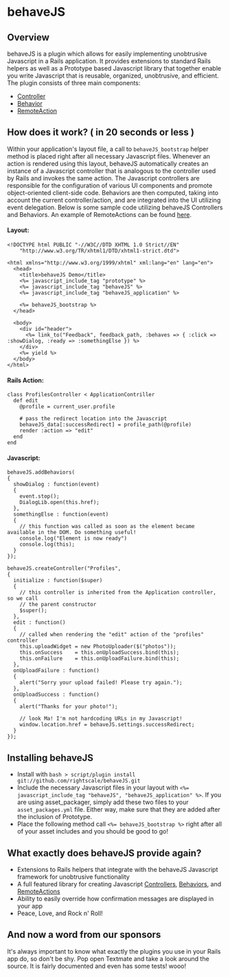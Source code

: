 behaveJS
========

Overview
--------

  behaveJS is a plugin which allows for easily implementing unobtrusive Javascript in a Rails application.
  It provides extensions to standard Rails helpers as well as a Prototype based Javascript library that together
  enable you write Javascript that is reusable, organized, unobtrusive, and efficient. 
  The plugin consists of three main components:

* [Controller](http://wiki.github.com/rightscale/behaveJS/controllers "Controller")
* [Behavior](http://wiki.github.com/rightscale/behaveJS/behaviors "Behavior")
* [RemoteAction](http://wiki.github.com/rightscale/behaveJS/remoteactions "RemoteAction")
  
How does it work? ( in 20 seconds or less )
-------------------------------------------

  Within your application's layout file, a call to `behaveJS_bootstrap` helper method is placed
  right after all necessary Javascript files. Whenever an action is rendered using this layout, 
  behaveJS automatically creates an instance of a Javascript controller that is analogous to the controller
  used by Rails and invokes the same action. The Javascript controllers are responsible for the configuration
  of various UI components and promote object-oriented client-side code. Behaviors are then computed, taking into 
  account the current controller/action, and are integrated into the UI utilizing event delegation. Below is some 
  sample code utilizing behaveJS Controllers and Behaviors. An example of RemoteActions can be found [here](http://wiki.github.com/rightscale/behaveJS/remoteactions "RemoteAction").

#### Layout: ####
  
    <!DOCTYPE html PUBLIC "-//W3C//DTD XHTML 1.0 Strict//EN"
    	"http://www.w3.org/TR/xhtml1/DTD/xhtml1-strict.dtd">
    
    <html xmlns="http://www.w3.org/1999/xhtml" xml:lang="en" lang="en">
      <head>
        <title>behaveJS Demo</title>
        <%= javascript_include_tag "prototype" %>
        <%= javascript_include_tag "behaveJS" %>
        <%= javascript_include_tag "behaveJS_application" %>
    
        <%= behaveJS_bootstrap %>
      </head>
    
      <body>
        <div id="header">
          <%= link_to("Feedback", feedback_path, :behaves => { :click => :showDialog, :ready => :somethingElse }) %>
        </div>
        <%= yield %>
      </body>
    </html>
  
#### Rails Action: ####
  
    class ProfilesController < ApplicationContriller  
      def edit
        @profile = current_user.profile
        
        # pass the redirect location into the Javascript
        behaveJS_data[:successRedirect] = profile_path(@profile)
        render :action => "edit"
      end
    end
    
#### Javascript: ####
    
    behaveJS.addBehaviors(
    {
      showDialog : function(event)
      {
        event.stop();
        DialogLib.open(this.href);
      },
      somethingElse : function(event)
      {
        // this function was called as soon as the element became available in the DOM. Do something useful!
        console.log("Element is now ready")
        console.log(this);
      }
    });
  
    behaveJS.createController("Profiles",
    {
      initialize : function($super)
      {
        // this controller is inherited from the Application controller, so we call 
        // the parent constructor
        $super();
      },
      edit : function()
      {
        // called when rendering the "edit" action of the "profiles" controller
        this.uploadWidget = new PhotoUploader($("photos"));
        this.onSuccess    = this.onUploadSuccess.bind(this);
        this.onFailure    = this.onUploadFailure.bind(this);
      },
      onUploadFailure : function()
      {
        alert("Sorry your upload failed! Please try again.");
      },
      onUploadSuccess : function()
      {
        alert("Thanks for your photo!");
        
        // look Ma! I'm not hardcoding URLs in my Javascript!
        window.location.href = behaveJS.settings.successRedirect;
      }
    });

Installing behaveJS
------------------

* Install with `bash > script/plugin install git://github.com/rightscale/behaveJS.git`
* Include the necessary Javascript files in your layout with `<%= javascript_include_tag "behaveJS", "behaveJS_application" %>`. If you are using asset_packager, simply add these two files to your `asset_packages.yml` file. Either way, make sure that they are added after the inclusion of Prototype.
* Place the following method call `<%= behaveJS_bootstrap %>` right after all of your asset includes and you should be good to go!
  
What exactly does behaveJS provide again?
-----------------------------------------

* Extensions to Rails helpers that integrate with the behaveJS Javascript framework for unobtrusive functionality
* A full featured library for creating Javascript [Controllers](http://wiki.github.com/rightscale/behaveJS/controllers "Controllers"), [Behaviors](http://wiki.github.com/rightscale/behaveJS/behaviors "Behaviors"), and [RemoteActions](http://wiki.github.com/rightscale/behaveJS/remoteactions "RemoteActions")
* Ability to easily override how confirmation messages are displayed in your app
* Peace, Love, and Rock n' Roll!

And now a word from our sponsors
--------------------------------
  
  It's always important to know what exactly the plugins you use in your Rails app do, so don't be shy. 
  Pop open Textmate and take a look around the source. It is fairly documented and even has some tests! wooo!